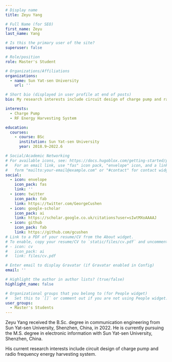 ```yaml
---
# Display name
title: Zeyu Yang

# Full Name (for SEO)
first_name: Zeyu
last_name: Yang

# Is this the primary user of the site?
superuser: false

# Role/position
role: Master's Student

# Organizations/Affiliations
organizations:
  - name: Sun Yat-sen University
    url: ''

# Short bio (displayed in user profile at end of posts)
bio: My research interests include circuit design of charge pump and radio frequency energy harvesting system.

interests:
  - Charge Pump
  - RF Energy Harvesting System

education:
  courses:
    - course: BSc
      institution: Sun Yat-sen University
      year: 2018.9~2022.6

# Social/Academic Networking
# For available icons, see: https://docs.hugoblox.com/getting-started/page-builder/#icons
#   For an email link, use "fas" icon pack, "envelope" icon, and a link in the
#   form "mailto:your-email@example.com" or "#contact" for contact widget.
social:
  - icon: envelope
    icon_pack: fas
    link: ''
  - icon: twitter
    icon_pack: fab
    link: https://twitter.com/GeorgeCushen
  - icon: google-scholar
    icon_pack: ai
    link: https://scholar.google.co.uk/citations?user=sIwtMXoAAAAJ
  - icon: github
    icon_pack: fab
    link: https://github.com/gcushen
# Link to a PDF of your resume/CV from the About widget.
# To enable, copy your resume/CV to `static/files/cv.pdf` and uncomment the lines below.
# - icon: cv
#   icon_pack: ai
#   link: files/cv.pdf

# Enter email to display Gravatar (if Gravatar enabled in Config)
email: ''

# Highlight the author in author lists? (true/false)
highlight_name: false

# Organizational groups that you belong to (for People widget)
#   Set this to `[]` or comment out if you are not using People widget.
user_groups:
  - Master's Students
---
```


Zeyu Yang received the B.Sc. degree in communication engineering from Sun Yat-sen University, Shenzhen, China, in 2022. He is currently pursuing the M.S. degree in electronic information with Sun Yat-sen University, Shenzhen, China.

His current research interests include circuit design of charge pump and radio frequency energy harvesting system.
